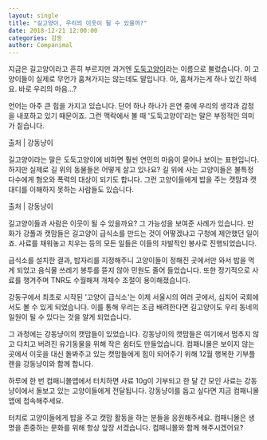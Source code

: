 ```yaml
---
layout: single
title: "길고양이, 우리의 이웃이 될 수 있을까?"
date: 2018-12-21 12:00:00
categories: 감동
author: Companimal
---
```


지금은 길고양이라고 흔히 부르지만 과거엔 [도둑고양이](https://story.holapet.com/794)라는 이름으로 불렀습니다. 이 고양이들이 실제로 무언가 훔쳐가지는 않는데도 말입니다. 아, 훔쳐가는게 하나 있긴 하네요. 바로 우리의 마음...?

언어는 아주 큰 힘을 가지고 있습니다. 단어 하나 하나가 은연 중에 우리의 생각과 감정을 내포하고 있기 때문이죠. 그런 맥락에서 볼 때 '도둑고양이'라는 말은 부정적인 의미가 짙습니다.

출처 | 강동냥이

길고양이라는 말은 도둑고양이에 비하면 훨씬 연민의 마음이 묻어나 보이는 표현입니다. 하지만 실제로 길 위의 동물들은 어떻게 살고 있나요? 길 위에 사는 고양이들은 불특정 다수에게 혐오와 폭력의 대상이 되기도 합니다. 그런 고양이들에게 밥을 주는 캣맘과 캣대디를 이해하지 못하는 사람들도 있습니다.

출처 | 강동냥이

길고양이들과 사람은 이웃이 될 수 있을까요? 그 가능성을 보여준 사례가 있습니다. 만화가 강풀과 캣맘들은 길고양이 급식소를 만드는 것이 어떻겠냐고 구청에 제안했던 일이죠. 사료를 채워놓고 치우는 등의 모든 일들은 이들의 자발적인 봉사로 진행되었습니다.

급식소를 설치한 결과, 밥자리를 지정해주니 고양이들이 정해진 곳에서만 와서 밥을 먹게 되었고 음식물 쓰레기 봉투를 뜯지 않아 민원도 줄어 들었습니다. 또한 정기적으로 사료를 챙겨주며 TNR도 수월해져 개체수 조절이 용이해졌습니다.

강동구에서 최초로 시작된 '고양이 급식소'는 이제 서울시의 여러 곳에서, 심지어 국회에서도 볼 수 있게 되었습니다. 이를 통해 우리는 조금 배려한다면 길고양이도 우리 동네의 일원이 될 수 있다는 것을 알게 되었습니다.

그 과정에는 강동냥이의 캣맘들이 있었습니다. 강동냥이의 캣맘들은 여기에서 멈추지 않고 다치고 버려진 유기동물을 위해 작은 쉼터도 만들었습니다. 컴패니몰은 보이지 않는 곳에서 이웃을 대신 돌봐주고 있는 캣맘들에게 힘이 되어주기 위해 12월 행복한 기부플랜을 강동냥이와 함께 합니다.

하루에 한 번 컴패니몰앱에서 터치하면 사료 10g이 기부되고 한 달 간 모인 사료는 강동냥이에서 돌보고 있는 고양이들에게 전달됩니다. 강동냥이를 돕고 싶다면 지금 컴패니몰 앱에 접속해주세요.

터치로 고양이들에게 밥을 주고 캣맘 활동을 하는 분들을 응원해주세요. 컴패니몰은 생명을 존중하는 문화를 위해 항상 앞장 서겠습니다. 컴패니몰와 함께 해주시겠어요?
